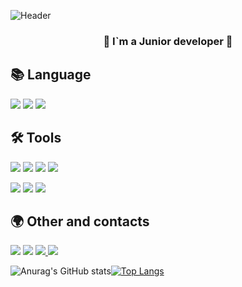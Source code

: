 ![Header](https://wiki.stavcdo.ru/images/5/54/%D0%94%D0%B5%D0%BA%D0%BE%D1%80.png)
<h3 align="center">📌 I`m a Junior developer 📌</h3>

## 📚 Language 

  <img src="https://img.shields.io/badge/Java-007396?style=flat-square&logo=Java&logoColor=white"/></a>
  <img src="https://img.shields.io/badge/C++-000000?style=flat-square&logo=C&logoColor=#000000"/></a>
  <img src="https://img.shields.io/badge/Mysql-E6B91E?style=flat-square&logo=MySql&logoColor=white"/></a> 


## 🛠 Tools 

  <img src="https://img.shields.io/badge/Selenium-00a300?style=flat-square&logo=Selenium&logoColor=white"/></a>
  <img src="https://img.shields.io/badge/SpringBoot-6DB33F?style=flat-square&logo=SpringBoot&logoColor=white"/></a> 
  <img src="https://img.shields.io/badge/Spring-6DB33F?style=flat-square&logo=Spring&logoColor=white"/></a>
  <img src="https://img.shields.io/badge/MinecraftCode-62B47A?style=flat-square&logo=Minecraft&logoColor=white"/></a>

  <img src="https://img.shields.io/badge/Git-grey?style=flat-square&logo=git&logoColor=#000000"/></a>
  <img src="https://img.shields.io/badge/TelegramAPI-gray?style=flat-square&logo=telegram&logoColor=#26A5E4"/></a>
  <img src="https://img.shields.io/badge/HTML5-gray?style=flat-square&logo=HTML5&logoColor=#26A5E4"/></a>
  
## 🌍 Other and contacts 

   <img src="https://www.codewars.com/users/Arstist/badges/small"/></a>
   <a href="amlnoname99@gmail.com"><img src="https://img.shields.io/badge/Gmail-d14836?style=flat-square&logo=Gmail&logoColor=white&link=kimhyein7110@gmail.com"/></a>
   <a href="https://t.me/hashMapJVM"><img src="https://img.shields.io/badge/Telegram-gray?style=flat-square&logo=telegram&logoColor=#26A5E4&link=https://t.me/hashMapJVM"/>
   <a href="https://vk.com/yourmotherinlaw"><img src="https://img.shields.io/badge/VK-0077FF?style=flat-square&logo=VK&logoColor=#0077FF"/></a>
 </a>

  
![Anurag's GitHub stats](https://github-readme-stats.vercel.app/api?username=Arstist&show_icons=true&theme=dracula )[![Top Langs](https://github-readme-stats.vercel.app/api/top-langs/?username=Arstist&layout=compact)](https://github.com/anuraghazra/github-readme-stats )

